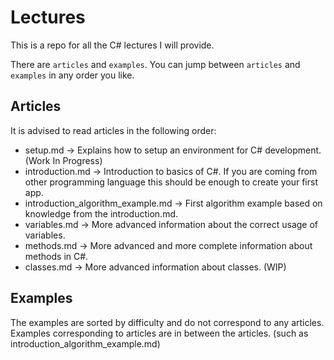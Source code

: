 # Lectures
This is a repo for all the C# lectures I will provide.

There are `articles` and `examples`. You can jump between `articles` and `examples` in any order you like.

## Articles
It is advised to read articles in the following order:
- setup.md -> Explains how to setup an environment for C# development. (Work In Progress)
- introduction.md -> Introduction to basics of C#. If you are coming from other programming language this should be enough to create your first app.
- introduction_algorithm_example.md -> First algorithm example based on knowledge from the introduction.md.
- variables.md -> More advanced information about the correct usage of variables.
- methods.md -> More advanced and more complete information about methods in C#.
- classes.md -> More advanced information about classes. (WIP)

## Examples
The examples are sorted by difficulty and do not correspond to any articles. Examples corresponding to articles are in between the articles. (such as introduction_algorithm_example.md)